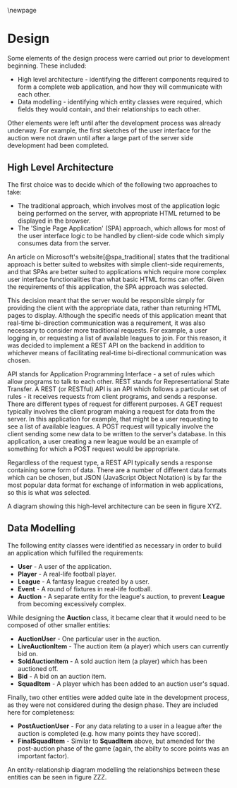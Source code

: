 \newpage
# Design

Some elements of the design process were carried out prior to development beginning. These included:

* High level architecture - identifying the different components required to form a complete web application, and how they will communicate with each other.
* Data modelling - identifying which entity classes were required, which fields they would contain, and their relationships to each other.

Other elements were left until after the development process was already underway. For example, the first sketches of the user interface for the auction were not drawn until after a large part of the server side development had been completed.

## High Level Architecture

The first choice was to decide which of the following two approaches to take:

* The traditional approach, which involves most of the application logic being performed on the server, with appropriate HTML returned to be displayed in the browser.
* The 'Single Page Application' (SPA) approach, which allows for most of the user interface logic to be handled by client-side code which simply consumes data from the server.

An article on Microsoft's website[@spa_traditional] states that the traditional approach is better suited to websites with simple client-side requirements, and that SPAs are better suited to applications which require more complex user interface functionalities than what basic HTML forms can offer. Given the requirements of this application, the SPA approach was selected.

This decision meant that the server would be responsible simply for providing the client with the appropriate data, rather than returning HTML pages to display. Although the specific needs of this application meant that real-time bi-direction communication was a requirement, it was also necessary to consider more traditional requests. For example, a user logging in, or requesting a list of available leagues to join. For this reason, it was decided to implement a REST API on the backend in addition to whichever means of facilitating real-time bi-directional communication was chosen.

API stands for Application Programming Interface - a set of rules which allow programs to talk to each other. REST stands for Representational State Transfer. A REST (or RESTful) API is an API which follows a particular set of rules - it receives requests from client programs, and sends a response. There are different types of request for different purposes. A GET request typically involves the client program making a request for data from the server. In this application for example, that might be a user requesting to see a list of available leagues. A POST request will typically involve the client sending some new data to be written to the server's database. In this application, a user creating a new league would be an example of something for which a POST request would be appropriate.

Regardless of the request type, a REST API typically sends a response containing some form of data. There are a number of different data formats which can be chosen, but JSON (JavaScript Object Notation) is by far the most popular data format for exchange of information in web applications, so this is what was selected.

A diagram showing this high-level architecture can be seen in figure XYZ.

<!-- diagram here -->

## Data Modelling

The following entity classes were identified as necessary in order to build an application which fulfilled the requirements:

* **User** - A user of the application.
* **Player** - A real-life football player.
* **League** - A fantasy league created by a user.
* **Event** - A round of fixtures in real-life football.
* **Auction** - A separate entity for the league's auction, to prevent **League** from becoming excessively complex.

While designing the **Auction** class, it became clear that it would need to be composed of other smaller entities:

* **AuctionUser** - One particular user in the auction.
* **LiveAuctionItem** - The auction item (a player) which users can currently bid on.
* **SoldAuctionItem** - A sold auction item (a player) which has been auctioned off.
* **Bid** - A bid on an auction item.
* **SquadItem** - A player which has been added to an auction user's squad.

Finally, two other entities were added quite late in the development process, as they were not considered during the design phase. They are included here for completeness:

* **PostAuctionUser** - For any data relating to a user in a league after the auction is completed (e.g. how many points they have scored).
* **FinalSquadItem** - Similar to **SquadItem** above, but amended for the post-auction phase of the game (again, the abilty to score points was an important factor).

An entity-relationship diagram modelling the relationships between these entities can be seen in figure ZZZ.
